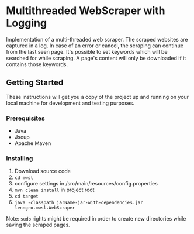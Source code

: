 # Multithreaded WebScraper with Logging

Implementation of a multi-threaded web scraper. The scraped websites are captured in a log. In case of an error or cancel, the scraping can continue from the last seen page. It's possible to set keywords which will be searched for while scraping. A page's content will only be downloaded if it contains those keywords.

## Getting Started

These instructions will get you a copy of the project up and running on your local machine for development and testing purposes.

### Prerequisites

- Java
- Jsoup
- Apache Maven

### Installing

1. Download source code
2. `cd mwsl`
3. configure settings in /src/main/resources/config.properties
4. `mvn clean install` in project root
5. `cd target`
6. `java -classpath jarName-jar-with-dependencies.jar lenngro.mwsl.WebScraper`

Note: `sudo` rights might be required in order to create new directories while saving the scraped pages.
